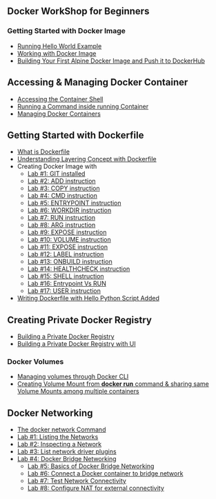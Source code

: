 ## Docker WorkShop for Beginners 

### Getting Started with Docker Image

- [Running Hello World Example](https://collabnix.github.io/dockerlabs/beginners/helloworld/)
- [Working with Docker Image](https://collabnix.github.io/dockerlabs/beginners/workingwithdockerimage.html) 
- [Building Your First Alpine Docker Image and Push it to DockerHub](https://collabnix.github.io/dockerlabs/beginners/building-your-first-alpine-container.html)



## Accessing & Managing Docker Container

- [Accessing the Container Shell](http://dockerlabs.collabnix.com/beginners/accessing-the-container.html)<br>
- [Running a Command inside running Container](http://dockerlabs.collabnix.com/beginners/running-command-inside-running-container.html)<br>
- [Managing Docker Containers](http://dockerlabs.collabnix.com/beginners/managing-containers.html)<br>

## Getting Started with Dockerfile

- [What is Dockerfile](https://dockerlabs.collabnix.com/beginners/dockerfile/Writing-dockerfile.html#what-is-a-dockerfile)<br>
- [Understanding Layering Concept with Dockerfile](https://dockerlabs.collabnix.com/beginners/dockerfile/Layering-Dockerfile.html)
- Creating Docker Image with
   - [Lab #1: GIT installed](https://dockerlabs.collabnix.com/beginners/dockerfile/lab1_dockerfile_git.html)<br>
   - [Lab #2: ADD instruction](https://github.com/collabnix/dockerlabs/blob/master/beginners/dockerfile/Lab-2-Create-an-image-with-ADD-instruction.md)<br>
   - [Lab #3: COPY instruction](https://github.com/collabnix/dockerlabs/blob/master/beginners/dockerfile/lab4_dockerfile_copy.md)<br>
   - [Lab #4: CMD instruction](https://github.com/collabnix/dockerlabs/blob/master/beginners/dockerfile/lab4_cmd.md)<br>
   - [Lab #5: ENTRYPOINT instruction](https://dockerlabs.collabnix.com/beginners/dockerfile/Dockerfile-ENTRYPOINT.html)<br>
   - [Lab #6: WORKDIR instruction]()<br>
   - [Lab #7: RUN instruction](https://github.com/collabnix/dockerlabs/blob/master/beginners/dockerfile/Lab-7-Create-an-image-with-EXPOSE-instruction.md)<br>
   - [Lab #8: ARG instruction](https://github.com/collabnix/dockerlabs/blob/master/beginners/dockerfile/arg.md)<br>
   - [Lab #9: EXPOSE instruction](https://dockerlabs.collabnix.com/beginners/dockerfile/Lab-7-Create-an-image-with-EXPOSE-instruction.html)<br>
   - [Lab #10: VOLUME instruction]()<br>
   - [Lab #11: EXPOSE instruction]()<br>
   - [Lab #12: LABEL instruction]()<br>
   - [Lab #13: ONBUILD instruction]()<br>
   - [Lab #14: HEALTHCHECK instruction](https://github.com/collabnix/dockerlabs/blob/master/beginners/dockerfile/healthcheck.md)<br>
   - [Lab #15: SHELL instruction](https://dockerlabs.collabnix.com/beginners/dockerfile/Lab-14-Create-an-image-with-SHELL-instruction.html)<br>
   - [Lab #16: Entrypoint Vs RUN](https://dockerlabs.collabnix.com/beginners/dockerfile/entrypoint-vs-run.html)<br>
   - [Lab #17: USER instruction](https://github.com/collabnix/dockerlabs/blob/master/beginners/dockerfile/user.md)
- [Writing Dockerfile with Hello Python Script Added](https://dockerlabs.collabnix.com/beginners/dockerfile/lab_dockerfile_python.html)<br>


## Creating Private Docker Registry

- [Building a Private Docker Registry](https://collabnix.github.io/dockerlabs/beginners/build-private-docker-registry.html)
- [Building a Private Docker Registry with UI](https://collabnix.github.io/dockerlabs/beginners/portus.html)


### Docker Volumes

- [Managing volumes through Docker CLI](https://collabnix.github.io/dockerlabs/beginners/volume/managing-volumes-via-docker-cli.html)<br>
- [Creating Volume Mount from **docker run** command & sharing same Volume Mounts among multiple containers](https://collabnix.github.io/dockerlabs/beginners/volume/creating-volume-mount-from-dockercli.html)<br>

## Docker Networking

 - [The docker network Command](http://dockerlabs.collabnix.com/beginners/using-docker-network.html)<br>
 - [Lab #1: Listing the Networks]()
 - [Lab #2: Inspecting a Network]()
 - [Lab #3: List network driver plugins]()
 - [Lab #4: Docker Bridge Networking]()
   - [Lab #5: Basics of Docker Bridge Networking]()
   - [Lab #6: Connect a Docker container to bridge network]()
   - [Lab #7: Test Network Connectivity]()
   - [Lab #8: Configure NAT for external connectivity]()
 
 


